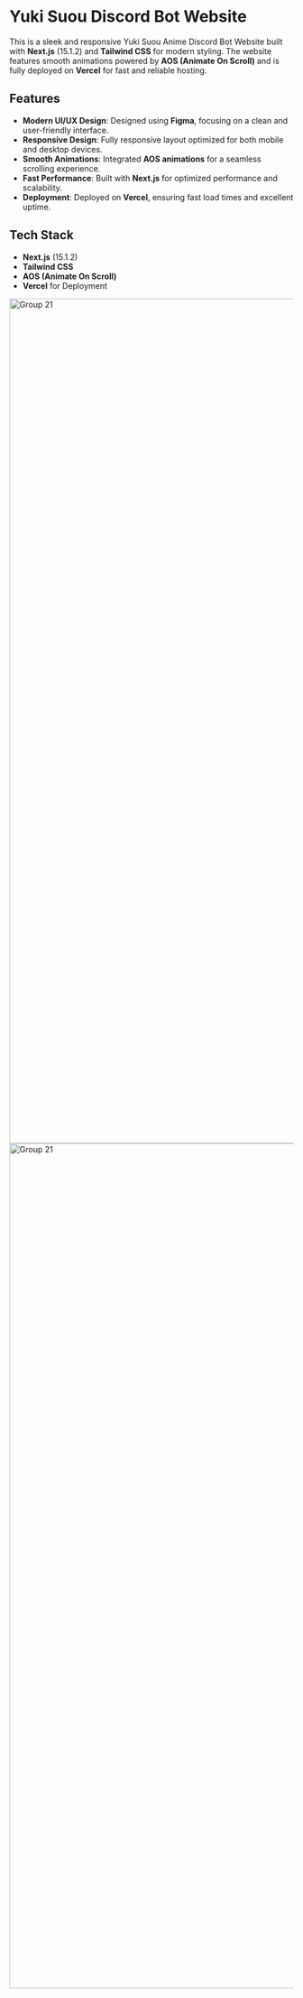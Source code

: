 # Yuki Suou Discord Bot Website

This is a sleek and responsive Yuki Suou Anime Discord Bot Website built with **Next.js** (15.1.2) and **Tailwind CSS** for modern styling. The website features smooth animations powered by **AOS (Animate On Scroll)** and is fully deployed on **Vercel** for fast and reliable hosting.

## Features
- **Modern UI/UX Design**: Designed using **Figma**, focusing on a clean and user-friendly interface.
- **Responsive Design**: Fully responsive layout optimized for both mobile and desktop devices.
- **Smooth Animations**: Integrated **AOS animations** for a seamless scrolling experience.
- **Fast Performance**: Built with **Next.js** for optimized performance and scalability.
- **Deployment**: Deployed on **Vercel**, ensuring fast load times and excellent uptime.

## Tech Stack
- **Next.js** (15.1.2)
- **Tailwind CSS**
- **AOS (Animate On Scroll)**
- **Vercel** for Deployment

<img width="1498" alt="Group 21" src="https://media.discordapp.net/attachments/1326522479686057995/1355037929726279881/yukiwebsite_1.png?ex=67e778e9&is=67e62769&hm=0f2eb19f7652442354ea4567cdea2c4268fa4345df2b63b0b61fb68656aaca14&=&format=webp&quality=lossless&width=1188&height=569" />

<img width="1498" alt="Group 21" src="https://media.discordapp.net/attachments/1326522479686057995/1355037930065756240/yukiwebsite_2.png?ex=67e778e9&is=67e62769&hm=ce5e7d2ba3c9f4029bf6f5b99c76a41a1d6f4c32f23ca2fa66471846f5eac943&=&format=webp&quality=lossless&width=1192&height=569" />